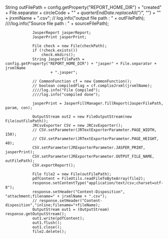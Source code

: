   String outFilePath = config.getProperty("REPORT_HOME_DIR") + "created" + File.separator + circleCode
                        + "_" + quarterEndDate.replaceAll("/", "") + "_" + jrxmlName + ".csv";
                // log.info("output file path : " + outFilePath);
                ////log.info("Source file path : " + sourceFilePath);

                JasperReport jasperReport;
                JasperPrint jasperPrint;

                File check = new File(checkPath);
                if (!check.exists())
                    check.mkdirs();
                String JasperFilePath = config.getProperty("REPORT_HOME_DIR") + "jasper" + File.separator + jrxmlName
                        + ".jasper";

                // CommonFunction cf = new CommonFunction();
                // boolean compiledFlag = cf.complieJrxml(jrxmlName);
                ////log.info("File Compiled");
                ////log.info("compiled done");

                jasperPrint = JasperFillManager.fillReport(JasperFilePath, param, con);

                OutputStream out2 = new FileOutputStream(new File(outFilePath));
                JRCsvExporter CSV = new JRCsvExporter();
                // CSV.setParameter(JRTextExporterParameter.PAGE_WIDTH, 150);
                // CSV.setParameter(JRTextExporterParameter.PAGE_HEIGHT, 40);
                CSV.setParameter(JRExporterParameter.JASPER_PRINT, jasperPrint);
                CSV.setParameter(JRExporterParameter.OUTPUT_FILE_NAME, outFilePath);
                CSV.exportReport();

                File file2 = new File(outFilePath);
                pdfContent = FileUtils.readFileToByteArray(file2);
                response.setContentType("application/text/csv;charset=utf-8");
                response.setHeader("Content-Disposition", "attachment;filename=" + jrxmlName + ".csv");
                // response.setHeader("Content-disposition","inline;filename="+fileName);
                OutputStream out1 = (OutputStream) response.getOutputStream();
                out1.write(pdfContent);
                out1.flush();
                out1.close();
                file2.delete();
